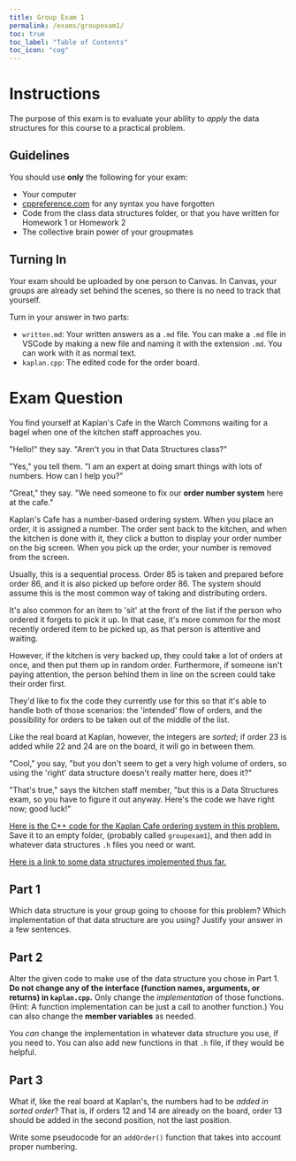 ```yaml
---
title: Group Exam 1
permalink: /exams/groupexam1/
toc: true
toc_label: "Table of Contents"
toc_icon: "cog"
---
```


# Instructions 

The purpose of this exam is to evaluate your ability to _apply_ the data structures for this course to a practical problem.

## Guidelines

You should use **only** the following for your exam: 

- Your computer
- [cppreference.com](https://en.cppreference.com/w/) for any syntax you have forgotten
- Code from the class data structures folder, or that you have written for Homework 1 or Homework 2
- The collective brain power of your groupmates 

## Turning In 

Your exam should be uploaded by one person to Canvas. In Canvas, your groups are already set behind the scenes, so there is no need to track that yourself. 

Turn in your answer in two parts:

- `written.md`: Your written answers as a `.md` file. You can make a `.md` file in VSCode by making a new file and naming it with the extension `.md`. You can work with it as normal text. 
- `kaplan.cpp`: The edited code for the order board.

# Exam Question

You find yourself at Kaplan's Cafe in the Warch Commons waiting for a bagel when one of the kitchen staff approaches you. 

"Hello!" they say. "Aren't you in that Data Structures class?"

"Yes," you tell them. "I am an expert at doing smart things with lots of numbers. How can I help you?"

"Great," they say. "We need someone to fix our **order number system** here at the cafe."

Kaplan's Cafe has a number-based ordering system. When you place an order, it is assigned a number. The order sent back to the kitchen, and when the kitchen is done with it, they click a button to display your order number on the big screen. When you pick up the order, your number is removed from the screen. 

Usually, this is a sequential process. Order 85 is taken and prepared before order 86, and it is also picked up before order 86. The system should assume this is the most common way of taking and distributing orders.

It's also common for an item to 'sit' at the front of the list if the person who ordered it forgets to pick it up. In that case, it's more common for the most recently ordered item to be picked up, as that person is attentive and waiting.

However, if the kitchen is very backed up, they could take a lot of orders at once, and then put them up in random order. Furthermore, if someone isn't paying attention, the person behind them in line on the screen could take their order first.

They'd like to fix the code they currently use for this so that it's able to handle both of those scenarios: the 'intended' flow of orders, and the possibility for orders to be taken out of the middle of the list. 

Like the real board at Kaplan, however, the integers are _sorted_; if order 23 is added while 22 and 24 are on the board, it will go in between them. 

"Cool," you say, "but you don't seem to get a very high volume of orders, so using the 'right' data structure doesn't really matter here, does it?"

"That's true," says the kitchen staff member, "but this is a Data Structures exam, so you have to figure it out anyway. Here's the code we have right now; good luck!"

[Here is the C++ code for the Kaplan Cafe ordering system in this problem.](https://github.com/alackles/CMSC-270-ST-23/blob/main/_pages/exams/kaplan.cpp) Save it to an empty folder, (probably called `groupexam1`), and then add in whatever data structures `.h` files you need or want.

[Here is a link to some data structures implemented thus far.](https://github.com/alackles/CMSC-270-ST-23/tree/main/datastructs)

## Part 1

Which data structure is your group going to choose for this problem? Which implementation of that data structure are you using? Justify your answer in a few sentences.

## Part 2

Alter the given code to make use of the data structure you chose in Part 1. **Do not change any of the interface (function names, arguments, or returns) in `kaplan.cpp`.** Only change the _implementation_ of those functions. (Hint: A function implementation can be just a call to another function.) You can also change the **member variables** as needed.

You _can_ change the implementation in whatever data structure you use, if you need to. You can also add new functions in that `.h` file, if they would be helpful.  

## Part 3

What if, like the real board at Kaplan's, the numbers had to be _added in sorted order_? That is, if orders 12 and 14 are already on the board, order 13 should be added in the second position, not the last position. 

Write some pseudocode for an `addOrder()` function that takes into account proper numbering.
